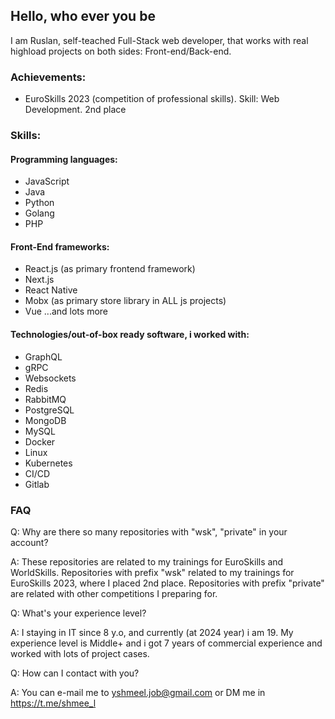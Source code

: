## Hello, who ever you be

I am Ruslan, self-teached Full-Stack web developer, that works with real highload projects on both sides: Front-end/Back-end.

### Achievements:

- EuroSkills 2023 (competition of professional skills). Skill: Web Development. 2nd place

### Skills:

#### Programming languages:

- JavaScript
- Java
- Python
- Golang
- PHP

#### Front-End frameworks:

- React.js (as primary frontend framework)
- Next.js
- React Native
- Mobx (as primary store library in ALL js projects)
- Vue
...and lots more

#### Technologies/out-of-box ready software, i worked with:

- GraphQL
- gRPC
- Websockets
- Redis
- RabbitMQ
- PostgreSQL
- MongoDB
- MySQL
- Docker
- Linux
- Kubernetes
- CI/CD
- Gitlab

### FAQ

Q: Why are there so many repositories with "wsk", "private" in your account?

A: These repositories are related to my trainings for EuroSkills and WorldSkills. Repositories with prefix "wsk" related to my trainings for EuroSkills 2023, where I placed 2nd place. Repositories with prefix "private" are related with other competitions I preparing for.

Q: What's your experience level?

A: I staying in IT since 8 y.o, and currently (at 2024 year) i am 19. My experience level is Middle+ and i got 7 years of commercial experience and worked with lots of project cases.

Q: How can I contact with you?

A: You can e-mail me to yshmeel.job@gmail.com or DM me in https://t.me/shmee_l


